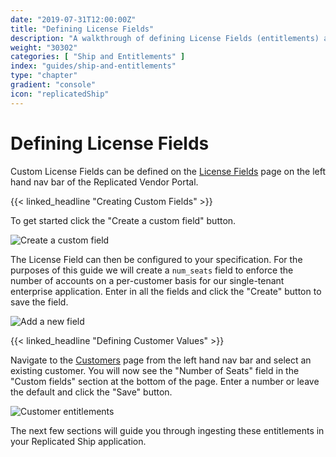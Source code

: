 ```yaml
---
date: "2019-07-31T12:00:00Z"
title: "Defining License Fields"
description: "A walkthrough of defining License Fields (entitlements) and creating customer values."
weight: "30302"
categories: [ "Ship and Entitlements" ]
index: "guides/ship-and-entitlements"
type: "chapter"
gradient: "console"
icon: "replicatedShip"
---
```


# Defining License Fields

Custom License Fields can be defined on the [License Fields](https://vendor.replicated.com/license-fields) page on the left hand nav bar of the Replicated Vendor Portal.

{{< linked_headline "Creating Custom Fields" >}}

To get started click the "Create a custom field" button.

![Create a custom field](/images/guides/ship-and-entitlements/create-a-custom-field.png)

The License Field can then be configured to your specification. For the purposes of this guide we will create a `num_seats` field to enforce the number of accounts on a per-customer basis for our single-tenant enterprise application. Enter in all the fields and click the "Create" button to save the field.

![Add a new field](/images/guides/ship-and-entitlements/add-a-new-field.png)

{{< linked_headline "Defining Customer Values" >}}

Navigate to the [Customers](https://vendor.replicated.com/customers) page from the left hand nav bar and select an existing customer. You will now see the "Number of Seats" field in the "Custom fields" section at the bottom of the page. Enter a number or leave the default and click the "Save" button.

![Customer entitlements](/images/guides/ship-and-entitlements/customer-entitlements.png)

The next few sections will guide you through ingesting these entitlements in your Replicated Ship application.
